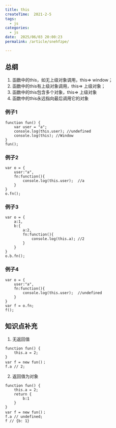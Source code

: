 ```yaml
---
title: this
createTime:  2021-2-5
tags:
  - js
categories:
  - js
date:  2025/06/03 20:00:23
permalink: /article/snehfzpe/

---
```

## 总纲
1. 函数中的this，如无上级对象调用，this=> window；
2. 函数中的this有上级对象调用，this=> 上级对象；
3. 函数中的this包含多个对象，this=> 上级对象
4. 函数中的this永远指向最后调用它的对象

### 例子1
```
function fun() {
    var user = "a";
    console.log(this.user); //undefined
    console.log(this); //Window
}
fun();
```
### 例子2
```
var o = {
    user:"a",
    fn:function(){
        console.log(this.user);  //a
    }
}
o.fn();
```
### 例子3
```
var o = {
    a:1,
    b:{
        a:2,
        fn:function(){
            console.log(this.a); //2
        }
    }
}
o.b.fn();
```
### 例子4
```
var o = {
    user:"a",
    fn:function(){
        console.log(this.user);  //undefined
    }
}
var f = o.fn;
f();
```

## 知识点补充
1. 无返回值
```
function fun() {
    this.a = 2;
}
var f = new fun()；
f.a // 2;
```
2. 返回值为对象
```
function fun() {
    this.a = 2;
    return {
        b:1
    }
}
var f = new fun()；
f.a // undefined;
f // {b: 1}
```